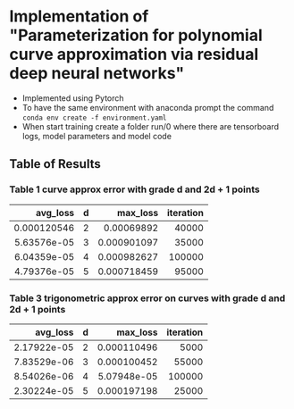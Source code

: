 # Implementation of "Parameterization for polynomial curve approximation via residual deep neural networks"

- Implemented using Pytorch
- To have the same environment with anaconda prompt the command `conda env create -f environment.yaml`
- When start training create a folder run/0 where there are tensorboard logs, model parameters and model code

## Table of Results

### Table 1 curve approx error with grade d and 2d + 1 points
|    avg_loss |   d |    max_loss |   iteration |
|------------:|----:|------------:|------------:|
| 0.000120546 |   2 | 0.00069892  |       40000 |
| 5.63576e-05 |   3 | 0.000901097 |       35000 |
| 6.04359e-05 |   4 | 0.000982627 |      100000 |
| 4.79376e-05 |   5 | 0.000718459 |       95000 |
### Table 3 trigonometric approx error on curves with grade d and 2d + 1 points 
|    avg_loss |   d |    max_loss |   iteration |
|------------:|----:|------------:|------------:|
| 2.17922e-05 |   2 | 0.000110496 |        5000 |
| 7.83529e-06 |   3 | 0.000100452 |       55000 |
| 8.54026e-06 |   4 | 5.07948e-05 |      100000 |
| 2.30224e-05 |   5 | 0.000197198 |       25000 |